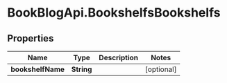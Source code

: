 # BookBlogApi.BookshelfsBookshelfs

## Properties
Name | Type | Description | Notes
------------ | ------------- | ------------- | -------------
**bookshelfName** | **String** |  | [optional] 


